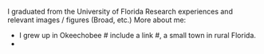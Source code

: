 I graduated from the University of Florida
Research experiences and relevant images / figures (Broad, etc.)
More about me:
- I grew up in Okeechobee # include a link #, a small town in rural Florida.
- 
